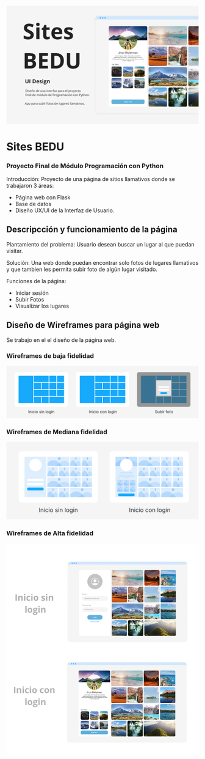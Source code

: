 <img src='./app/static/img/wireframes/Titular.png'>

# Sites BEDU
### Proyecto Final de Módulo Programación con Python

Introducción:
Proyecto de una página de sitios llamativos donde se trabajaron 3 áreas: 
* Página web con Flask
* Base de datos 
* Diseño UX/UI de la Interfaz de Usuario.

## Descripcción y funcionamiento de la página

Plantamiento del problema: Usuario desean buscar un lugar al que puedan visitar. 

Solución: Una web donde puedan encontrar solo fotos de lugares llamativos y que tambien les permita subir foto de algún lugar visitado.

Funciones de la página:

* Iniciar sesión
* Subir Fotos
* Visualizar los lugares



## Diseño de Wireframes para página web

Se trabajo en el el diseño de la página web.

### Wireframes de baja fidelidad
<img src='./app/static/img/wireframes/Wireframes Low.png'>

### Wireframes de Mediana fidelidad
<img src='./app/static/img/wireframes/Wireframes Mid.png'>

### Wireframes de Alta fidelidad
<img src='./app/static/img/wireframes/Wireframes High.png'>
